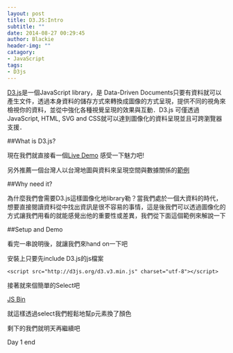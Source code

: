 ```yaml
---
layout: post
title: D3.JS:Intro
subtitle: ""
date: 2014-08-27 00:29:45
author: Blackie
header-img: ""
catagory:
- JavaScript
tags:
- D3js
---
```


[D3.js](http://d3js.org/)是一個JavaScript library，是 Data-Driven Documents只要有資料就可以產生文件，透過本身資料的儲存方式來轉換成圖像的方式呈現，提供不同的視角來檢視你的資料，並從中強化各種視覺呈現的效果與互動．D3.js 可僅透過JavaScript, HTML, SVG and CSS就可以達到圖像化的資料呈現並且可跨瀏覽器支援．

<!-- More -->

##What is D3.js?

現在我們就直接看一個[Live Demo](http://zbryikt.github.io/visualize/dorling/) 感受一下魅力吧!

另外推薦一個台灣人以台灣地圖與資料來呈現空間與數據關係的[範例](https://blog.safaribooksonline.com/2014/02/11/d3-js-maps/)

##Why need it?

為什麼我們會需要D3.js這樣圖像化地library勒？當我們處於一個大資料的時代，想要直接閱讀資料從中找出資訊是很不容易的事情，這是後我們可以透過圖像化的方式讓我們用看的就能感覺出他的重要性或差異，我們從下面這個範例來解說一下

##Setup and Demo

看完一串說明後，就讓我們來hand on一下吧

安裝上只要先include D3.js的js檔案

	<script src="http://d3js.org/d3.v3.min.js" charset="utf-8"></script>

接著就來個簡單的Select吧

<a class="jsbin-embed" href="http://jsbin.com/vokaz/3/embed?html,output">JS Bin</a><script src="http://static.jsbin.com/js/embed.js"></script>

就這樣透過select我們輕鬆地幫p元素換了顏色

剩下的我們就明天再繼續吧

Day 1 end
